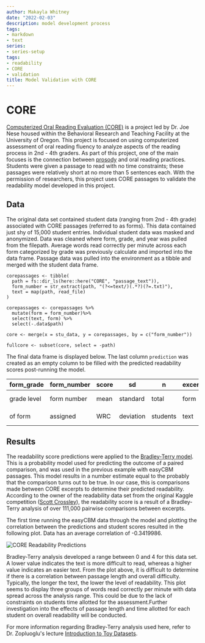 ```yaml
---
author: Makayla Whitney
date: "2022-02-03"
description: model development process
tags:
- markdown
- text
series:
- series-setup
tags:
- readability
- CORE
- validation
title: Model Validation with CORE
---
```


# CORE
[Computerized Oral Reading Evaluation (CORE)](https://jnese.github.io/core-blog/about.html "Computerized Oral Reading Evaluation (CORE)") is a project led by Dr. Joe Nese housed within the Behavioral Research and Teaching Facility at the University of Oregon. This project is focused on using computerized assessment of oral reading fluency to analyze aspects of the reading process in 2nd - 4th graders. As part of this project, one of the main focuses is the connection between [prosody](https://jnese.github.io/coreprosody/ "[prosody") and oral reading practices. Students were given a passage to read with no time constraints; these passages were relatively short at no more than 5 sentences each. With the permission of researchers, this project uses CORE passages to validate the readability model developed in this project. 

## Data
The original data set contained student data (ranging from 2nd - 4th grade) associated with CORE passages (referred to as forms). This data contained just shy of 15,000 student entries. Individual student data was masked and anonymized. Data was cleaned where form, grade, and year was pulled from the filepath. Average words read correctly per minute across each form categorized by grade was previously calculate and imported into the data frame. Passage data was pulled into the environment as a tibble and merged with the student data frame. 
```
corepassages <- tibble(
  path = fs::dir_ls(here::here("CORE", "passage_text")),
  form_number = str_extract(path, "(?<=text/)(.*?)(?=.txt)"),
  text = map(path, read_file)
)

corepassages <- corepassages %>%
  mutate(form = form_number)%>% 
  select(text, form) %>% 
  select(-.data$path)

core <- merge(x = stu_data, y = corepassages, by = c("form_number"))

fullcore <- subset(core, select = -path)
```

The final data frame is displayed below. The last column `prediction` was created as an empty column to be filled with the predicted readability scores post-running the model. 

| form_grade  | form_number | score |     sd    |     n    | excerpt |     prediction    |
| ----------- | ----------- | ----- | --------- | -------- | ------- | ----------------- |
| grade level | form number | mean  | standard  | total    |  form   |  model produced   |
|   of form   | assigned    | WRC   | deviation | students |  text   |  passage level    |

## Results

The readability score predictions were applied to the [Bradley-Terry model](https://www.r-bloggers.com/2022/02/what-is-the-bradley-terry-model/ "Bradley-Terry model"). This is a probability model used for predicting the outcome of a paired comparison, and was used in the previous example with easyCBM passages. This model results in a number estimate equal to the probably that the comparison turns out to be true. In our case, this is comparisons made between CORE excerpts to determine their predicted readability. According to the owner of the readability data set from the original Kaggle competition ([Scott Crossley](https://www.kaggle.com/c/commonlitreadabilityprize/discussion/240423 "Scott Crossley")), the readability score is a result of a Bradley-Terry analysis of over 111,000 pairwise comparisons between excerpts.

The first time running the easyCBM data through the model and plotting the correlation between the predictions and student scores resulted in the following plot. Data has an average correlation of -0.3419986. 

![CORE Readability Predictions](/Plots/coreprediction.png)

Bradley-Terry analysis developed a range between 0 and 4 for this data set. A lower value indicates the text is more difficult to read, whereas a higher value indicates an easier text. From the plot above, it is difficult to determine if there is a correlation between passage length and overall difficulty. Typically, the longer the text, the lower the level of readability. This plot seems to display three groups of words read correctly per minute with data spread across the analysis range. This could be due to the lack of constraints on students time allotted for the assessment.Further investigation into the effects of passage length and time allotted for each student on overall readability will be conducted. 

For more information regarding Bradley-Terry analysis used here, refer to Dr. Zopluoglu's lecture [Introduction to Toy Datasets](https://ml-21.netlify.app/notes/lecture-1a.html "Introduction to Toy Datasets").